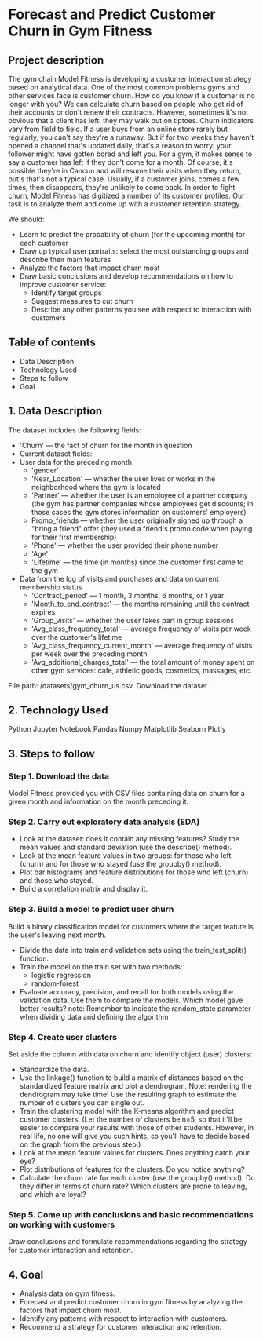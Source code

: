 # Forecast and Predict Customer Churn in Gym Fitness

## Project description

The gym chain Model Fitness is developing a customer interaction strategy based on analytical data.
One of the most common problems gyms and other services face is customer churn. How do you know if a customer is no longer with you? We can calculate churn based on people who get rid of their accounts or don't renew their contracts. However, sometimes it's not obvious that a client has left: they may walk out on tiptoes.
Churn indicators vary from field to field. If a user buys from an online store rarely but regularly, you can't say they're a runaway. But if for two weeks they haven't opened a channel that's updated daily, that's a reason to worry: your follower might have gotten bored and left you.
For a gym, it makes sense to say a customer has left if they don't come for a month. Of course, it's possible they're in Cancun and will resume their visits when they return, but's that's not a typical case. Usually, if a customer joins, comes a few times, then disappears, they're unlikely to come back.
In order to fight churn, Model Fitness has digitized a number of its customer profiles. Our task is to analyze them and come up with a customer retention strategy.

We should:
- Learn to predict the probability of churn (for the upcoming month) for each customer
- Draw up typical user portraits: select the most outstanding groups and describe their main features
- Analyze the factors that impact churn most
- Draw basic conclusions and develop recommendations on how to improve customer service:
    - Identify target groups
    - Suggest measures to cut churn
    - Describe any other patterns you see with respect to interaction with customers

## Table of contents
- Data Description
- Technology Used
- Steps to follow 
- Goal

## 1. Data Description

The dataset includes the following fields:

- 'Churn' — the fact of churn for the month in question
- Current dataset fields:
- User data for the preceding month
    - 'gender'
    - 'Near_Location' — whether the user lives or works in the neighborhood where the gym is located
    - 'Partner' — whether the user is an employee of a partner company (the gym has partner companies whose employees get discounts; in those cases the gym stores information on customers' employers)
    -  Promo_friends — whether the user originally signed up through a "bring a friend" offer (they used a friend's promo code when paying for their first membership)
    - 'Phone' — whether the user provided their phone number
    - 'Age'
    - 'Lifetime' — the time (in months) since the customer first came to the gym
-  Data from the log of visits and purchases and data on current membership status
    - 'Contract_period' — 1 month, 3 months, 6 months, or 1 year
    - 'Month_to_end_contract' — the months remaining until the contract expires
    - 'Group_visits' — whether the user takes part in group sessions
    - 'Avg_class_frequency_total' — average frequency of visits per week over the customer's lifetime
    - 'Avg_class_frequency_current_month' — average frequency of visits per week over the preceding month
    - 'Avg_additional_charges_total' — the total amount of money spent on other gym services: cafe, athletic goods, cosmetics, massages, etc.

File path: /datasets/gym_churn_us.csv. Download the dataset.

## 2. Technology Used
Python
Jupyter Notebook
Pandas
Numpy
Matplotlib
Seaborn
Plotly

## 3. Steps to follow

### Step 1. Download the data

Model Fitness provided you with CSV files containing data on churn for a given month and information on the month preceding it. 

### Step 2. Carry out exploratory data analysis (EDA)
- Look at the dataset: does it contain any missing features? Study the mean values and standard deviation (use the describe() method).
- Look at the mean feature values in two groups: for those who left (churn) and for those who stayed (use the groupby() method).
- Plot bar histograms and feature distributions for those who left (churn) and those who stayed.
- Build a correlation matrix and display it.

### Step 3. Build a model to predict user churn
Build a binary classification model for customers where the target feature is the user's leaving next month.
- Divide the data into train and validation sets using the train_test_split() function.
- Train the model on the train set with two methods:
    - logistic regression
    - random-forest
- Evaluate accuracy, precision, and recall for both models using the validation data. Use them to compare the models. Which model gave better results?
note: Remember to indicate the random_state parameter when dividing data and defining the algorithm

### Step 4. Create user clusters
Set aside the column with data on churn and identify object (user) clusters:
- Standardize the data.
- Use the linkage() function to build a matrix of distances based on the standardized feature matrix and plot a dendrogram. Note: rendering the dendrogram may take time! Use the resulting graph to estimate the number of clusters you can single out.
- Train the clustering model with the K-means algorithm and predict customer clusters. (Let the number of clusters be n=5, so that it'll be easier to compare your results with those of other students. However, in real life, no one will give you such hints, so you'll have to decide based on the graph from the previous step.)
- Look at the mean feature values for clusters. Does anything catch your eye?
- Plot distributions of features for the clusters. Do you notice anything?
- Calculate the churn rate for each cluster (use the groupby() method). Do they differ in terms of churn rate? Which clusters are prone to leaving, and which are loyal?

### Step 5. Come up with conclusions and basic recommendations on working with customers
Draw conclusions and formulate recommendations regarding the strategy for customer interaction and retention.

## 4. Goal
- Analysis data on gym fitness.
- Forecast and predict customer churn in gym fitness by analyzing the factors   that impact churn most.
- Identify any patterns with respect to interaction with customers.
- Recommend a strategy for customer interaction and retention.



















